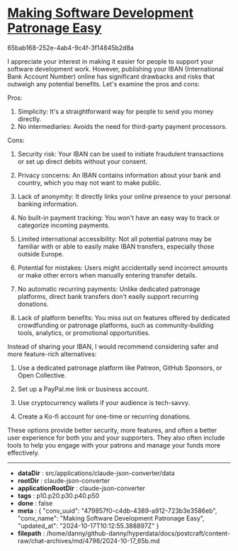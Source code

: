 # [Making Software Development Patronage Easy](https://claude.ai/chat/479857f0-c4db-4389-a912-723b3e3586eb)

65bab168-252e-4ab4-9c4f-3f14845b2d8a

 I appreciate your interest in making it easier for people to support your software development work. However, publishing your IBAN (International Bank Account Number) online has significant drawbacks and risks that outweigh any potential benefits. Let's examine the pros and cons:

Pros:
1. Simplicity: It's a straightforward way for people to send you money directly.
2. No intermediaries: Avoids the need for third-party payment processors.

Cons:
1. Security risk: Your IBAN can be used to initiate fraudulent transactions or set up direct debits without your consent.

2. Privacy concerns: An IBAN contains information about your bank and country, which you may not want to make public.

3. Lack of anonymity: It directly links your online presence to your personal banking information.

4. No built-in payment tracking: You won't have an easy way to track or categorize incoming payments.

5. Limited international accessibility: Not all potential patrons may be familiar with or able to easily make IBAN transfers, especially those outside Europe.

6. Potential for mistakes: Users might accidentally send incorrect amounts or make other errors when manually entering transfer details.

7. No automatic recurring payments: Unlike dedicated patronage platforms, direct bank transfers don't easily support recurring donations.

8. Lack of platform benefits: You miss out on features offered by dedicated crowdfunding or patronage platforms, such as community-building tools, analytics, or promotional opportunities.

Instead of sharing your IBAN, I would recommend considering safer and more feature-rich alternatives:

1. Use a dedicated patronage platform like Patreon, GitHub Sponsors, or Open Collective.

2. Set up a PayPal.me link or business account.

3. Use cryptocurrency wallets if your audience is tech-savvy.

4. Create a Ko-fi account for one-time or recurring donations.

These options provide better security, more features, and often a better user experience for both you and your supporters. They also often include tools to help you engage with your patrons and manage your funds more effectively.

---

* **dataDir** : src/applications/claude-json-converter/data
* **rootDir** : claude-json-converter
* **applicationRootDir** : claude-json-converter
* **tags** : p10.p20.p30.p40.p50
* **done** : false
* **meta** : {
  "conv_uuid": "479857f0-c4db-4389-a912-723b3e3586eb",
  "conv_name": "Making Software Development Patronage Easy",
  "updated_at": "2024-10-17T10:12:55.388897Z"
}
* **filepath** : /home/danny/github-danny/hyperdata/docs/postcraft/content-raw/chat-archives/md/4798/2024-10-17_65b.md